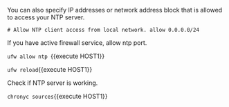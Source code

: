 You can also specify IP addresses or network address block that is allowed to access your NTP server.

`# Allow NTP client access from local network.
allow 0.0.0.0/24`

If you have active firewall service, allow ntp port.

`ufw allow ntp `{{execute HOST1}}

`ufw reload`{{execute HOST1}}

Check if NTP server is working.

`chronyc sources`{{execute HOST1}}